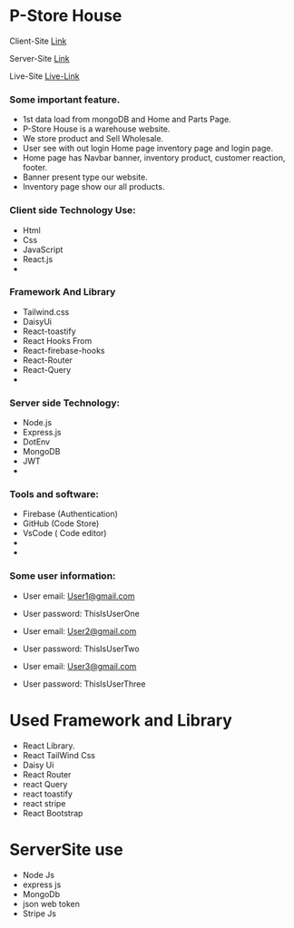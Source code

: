 # P-Store House

Client-Site [Link](https://github.com/Abdur-Rahman-Argon/product-warehouse-client)

Server-Site [Link](https://github.com/Abdur-Rahman-Argon/product-warehouse-server)

Live-Site [Live-Link](https://product-store-house.web.app/)

<!-- #### Project Short Description: -->

### Some important feature.

- 1st data load from mongoDB and Home and Parts Page.
- P-Store House is a warehouse website.
- We store product and Sell Wholesale.
- User see with out login Home page inventory page and login page.
- Home page has Navbar banner, inventory product, customer reaction, footer.
- Banner present type our website.
- Inventory page show our all products.

### Client side Technology Use:

- Html
- Css
- JavaScript
- React.js
-

### Framework And Library

- Tailwind.css
- DaisyUi
- React-toastify
- React Hooks From
- React-firebase-hooks
- React-Router
- React-Query
-

### Server side Technology:

- Node.js
- Express.js
- DotEnv
- MongoDB
- JWT
-

### Tools and software:

- Firebase (Authentication)
- GitHub (Code Store)
- VsCode ( Code editor)
-
-

### Some user information:

- User email: User1@gmail.com
- User password: ThisIsUserOne

- User email: User2@gmail.com
- User password: ThisIsUserTwo

- User email: User3@gmail.com
- User password: ThisIsUserThree

# Used Framework and Library

- React Library.
- React TailWind Css
- Daisy Ui
- React Router
- react Query
- react toastify
- react stripe
- React Bootstrap

# ServerSite use

- Node Js
- express js
- MongoDb
- json web token
- Stripe Js
